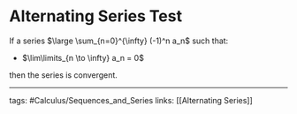 # Alternating Series Test
If a series $\large \sum_{n=0}^{\infty} (-1)^n a_n$ such that:
- $\lim\limits_{n \to \infty} a_n = 0$

then the series is convergent.

---
tags: #Calculus/Sequences_and_Series
links: [[Alternating Series]]